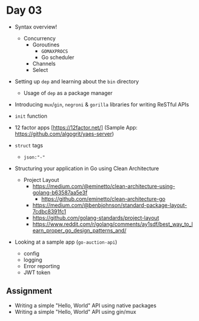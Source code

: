# Day 03

- Syntax overview!
  - Concurrency
    - Goroutines
      - `GOMAXPROCS`
      - Go scheduler
    - Channels
    - Select

- Setting up `dep` and learning about the `bin` directory
  - Usage of `dep` as a package manager
- Introducing `mux`/`gin`, `negroni` & `gorilla` libraries for writing ReSTful APIs

- `init` function

- 12 factor apps [https://12factor.net/] (Sample App: https://github.com/algogrit/yaes-server)
- `struct` tags
  - `json:"-"`

- Structuring your application in Go using Clean Architecture
  - Project Layout
    - https://medium.com/@eminetto/clean-architecture-using-golang-b63587aa5e3f
      - https://github.com/eminetto/clean-architecture-go
    - https://medium.com/@benbjohnson/standard-package-layout-7cdbc8391fc1
    - https://github.com/golang-standards/project-layout
    - https://www.reddit.com/r/golang/comments/ay1sdf/best_way_to_learn_proper_go_design_patterns_and/

- Looking at a sample app (`go-auction-api`)
  - config
  - logging
  - Error reporting
  - JWT token

## Assignment

- Writing a simple "Hello, World" API using native packages
- Writing a simple "Hello, World" API using gin/mux
